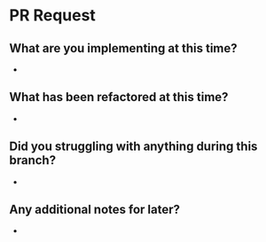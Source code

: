 # PR Request

## What are you implementing at this time?

-

## What has been refactored at this time?

-

## Did you struggling with anything during this branch?

-

## Any additional notes for later?

-

